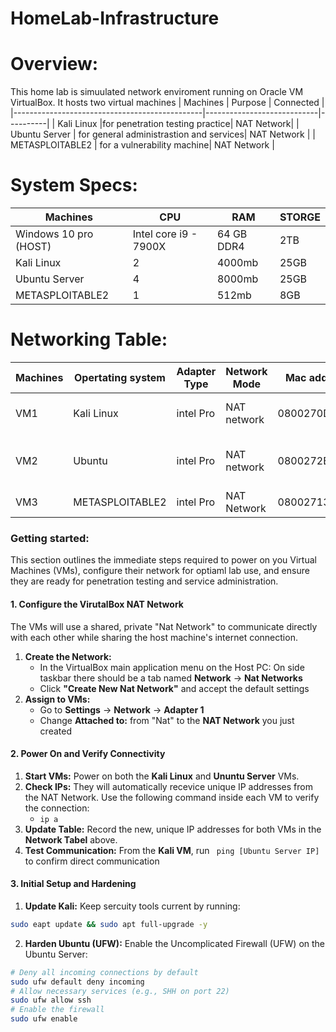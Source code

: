 # HomeLab-Infrastructure

# Overview: 
  This home lab is simuulated network enviroment running on Oracle VM VirtualBox.
  It hosts two virtual machines
  | Machines                                       | Purpose        | Connected |
|-----------------------------------------------|----------------------------|----------|
| Kali Linux                                    |for penetration testing practice| NAT Network|
| Ubuntu Server          | for general administrastion and services| NAT Network |
| METASPLOITABLE2        | for a vulnerability machine| NAT Network | 
      
# System Specs:
   | Machines                                   | CPU                         | RAM |  STORGE |
|-----------------------------------------------|----------------------------|---------|-------|
| Windows 10 pro (HOST)                                | Intel core i9 - 7900X | 64 GB DDR4| 2TB|
| Kali Linux          | 2 | 4000mb  |25GB
| Ubuntu Server       | 4 | 8000mb  |25GB
| METASPLOITABLE2     | 1 | 512mb   |8GB

# Networking Table: 
| Machines   | Opertating system| Adapter Type| Network Mode|Mac address| IP address|Purpose|
|------------|------------------|-------------|-------------|-----------|-----------|------|
|VM1           |Kali Linux | intel Pro | NAT network| 0800270D1B72 | 10.0.2.3 | Pentesting security tools|
|VM2       | Ubuntu | intel Pro | NAT network|0800272B2EED | 10.0.2.15 | Web server testing services|
|VM3       | METASPLOITABLE2 | intel Pro | NAT Network| 080027133BAF | 192.168.1.3 | Vulnerbility Testing| 

### Getting started:
This section outlines the immediate steps required to power on you Virtual Machines (VMs),
configure their network for optiaml lab use, and ensure they are ready for penetration testing and 
service administration.

#### 1. Configure the VirutalBox NAT Network 
The VMs will use a shared, private "Nat Network" to communicate directly with each other while sharing the host machine's internet connection.

1. **Create the Network:**
   * In the VirtualBox main application menu on the Host PC: On side taskbar there should be a tab named **Network** -> **Nat Networks** 
   * Click **"Create New Nat Network"** and accept the default settings
2. **Assign to VMs:**
   * Go to **Settings** -> **Network** -> **Adapter 1** 
   * Change **Attached to:** from "Nat" to the **NAT Network** you just created
   
#### 2. Power On and Verify Connectivity
1. **Start VMs:** Power on both the **Kali Linux** and **Ununtu Server** VMs.
2. **Check IPs:** They will automatically recevice unique IP addresses from the NAT Network.
   Use the following command inside each VM to verify the connection:
   * `ip a`
3. **Update Table:** Record the new, unique IP addresses for both VMs in the **Network Tabel** above.
4. **Test Communication:** From the **Kali VM**, run ` ping [Ubuntu Server IP]` to confirm direct communication

#### 3. Initial Setup and Hardening
1. **Update Kali:** Keep sercuity tools current by running: 
```bash
sudo eapt update && sudo apt full-upgrade -y
```
2. **Harden Ubuntu (UFW):** Enable the Uncomplicated Firewall (UFW) on the Ubuntu Server:
```bash
# Deny all incoming connections by default 
sudo ufw default deny incoming
# Allow necessary services (e.g., SHH on port 22)
sudo ufw allow ssh
# Enable the firewall 
sudo ufw enable
```
